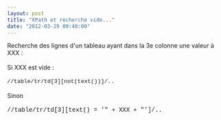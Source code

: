 ```yaml
---
layout: post
title: "XPath et recherche vide..."
date: "2012-03-29 09:48:00"
---
```

Recherche des lignes d'un tableau ayant dans la 3e colonne une valeur à XXX :<br /><br />Si XXX est vide :<br /><br style="font-family: &quot;Courier New&quot;,Courier,monospace;" /><span style="font-family: &quot;Courier New&quot;,Courier,monospace; font-size: small;">//table/tr/td[3][not(text())]/..</span><br /><br />Sinon<br /><br style="font-family: &quot;Courier New&quot;,Courier,monospace;" /><span style="font-family: &quot;Courier New&quot;,Courier,monospace;">//table/tr/td[3][text() = '" + XXX + "']/..</span>

